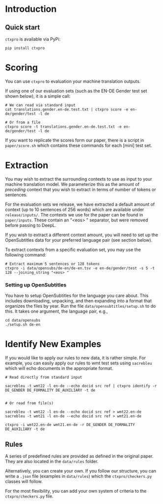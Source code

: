 # Introduction


## Quick start

`ctxpro` is available via PyPi:

```
pip install ctxpro
```

# Scoring

You can use `ctxpro` to evaluation your machine translation outputs.

If using one of our evaluation sets (such as the EN-DE Gender test set shown below), it is a simple call:

```
# We can read via standard input
cat translations.gender.en-de.test.txt | ctxpro score -e en-de/gender/test -l de

# Or from a file
ctxpro score -t translations.gender.en-de.test.txt -e en-de/gender/test -l de
```

If you want to replicate the scores form our paper, there is a script in `paper/score.sh` which contains these commands for each [mini] test set.


# Extraction

You may wish to extract the surrounding contexts to use as input to your machine translation model. We parameterize this as the amount of _preceding_ context that you wish to extract in terms of number of tokens or sentences.

For the evaluation sets we release, we have extracted a default amount of context (up to 10 sentences of 256 words) which are available under `release/inputs/`. The contexts we use for the paper can be found in `paper/inputs`. These contain an "\<eos> " separator, but were removed before passing to DeepL.

If you wish to extract a different context amount, you will need to set up the OpenSubtitles data for your preferred language pair (see section below).

To extract contexts from a specific evaluation set, you may use the following command:

```
# Extract maximum 5 sentences or 128 tokens
ctxpro -i data/opensubs/de-en/de-en.tsv -e en-de/gender/test -s 5 -t 128 --joining_string "<eos> "
```

### Setting up OpenSubtitles

You have to setup OpenSubtitles for the language you care about. This includes downloading, unpacking, and then expanding into a format that organizes the files by year. Run the file `data/opensubtitles/setup.sh` to do this. It takes one argument, the language pair, e.g.,

    cd data/opensubs
    ./setup.sh de-en

# Identify New Examples

If you would like to apply our rules to new data, it is rather simple. For example, you can easily apply our rules to wmt test sets using `sacrebleu` which will echo documents in the appropriate format.

```
# Read directly from standard input

sacrebleu -t wmt22 -l en-de --echo docid src ref | ctxpro identify -r DE_GENDER DE_FORMALITY DE_AUXILIARY -t de


# Or read from file(s)

sacrebleu -t wmt22 -l en-de --echo docid src ref > wmt22.en-de
sacrebleu -t wmt21 -l en-de --echo docid src ref > wmt21.en-de

ctxpro -i wmt22.en-de wmt21.en-de -r DE_GENDER DE_FORMALITY DE_AUXILIARY -t de
```

## Rules

A series of predefined rules are provided as defined in the original paper. They are also located in the `data/rules` folder.

Alternatively, you can create your own. If you follow our structure, you can write a `.json` file (examples in `data/rules`) which the `ctxpro/checkers.py` classes will follow.

For the most flexibility, you can add your own system of criteria to the `ctxpro/checkers.py` file.
